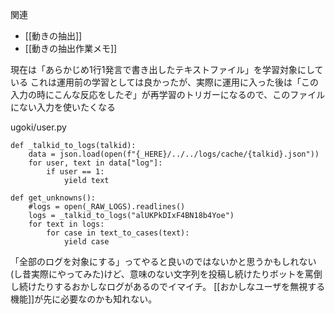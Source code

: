 
関連
- [[動きの抽出]]
- [[動きの抽出作業メモ]]

現在は「あらかじめ1行1発言で書き出したテキストファイル」を学習対象にしている
これは運用前の学習としては良かったが、実際に運用に入った後は「この入力の時にこんな反応をしたぞ」が再学習のトリガーになるので、このファイルにない入力を使いたくなる

ugoki/user.py

```
def _talkid_to_logs(talkid):
    data = json.load(open(f"{_HERE}/../../logs/cache/{talkid}.json"))
    for user, text in data["log"]:
        if user == 1:
            yield text

def get_unknowns():
    #logs = open(_RAW_LOGS).readlines()
    logs = _talkid_to_logs("alUKPkDIxF4BN18b4Yoe")
    for text in logs:
        for case in text_to_cases(text):
            yield case
```


「全部のログを対象にする」ってやると良いのではないかと思うかもしれない(し昔実際にやってみた)けど、意味のない文字列を投稿し続けたりボットを罵倒し続けたりするおかしなログがあるのでイマイチ。
[[おかしなユーザを無視する機能]]が先に必要なのかも知れない。
